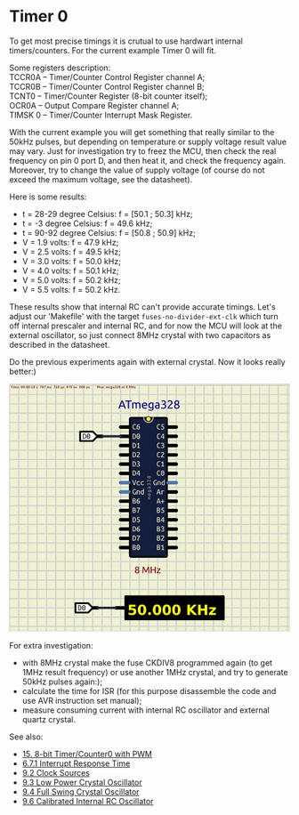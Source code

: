 # Timer 0

To get most precise timings it is crutual to use hardwart internal timers/counters. For the current example Timer 0 will fit.  

Some registers description:  
TCCR0A – Timer/Counter Control Register channel A;  
TCCR0B – Timer/Counter Control Register channel B;  
TCNT0 – Timer/Counter Register (8-bit counter itself);  
OCR0A – Output Compare Register channel A;  
TIMSK 0 – Timer/Counter Interrupt Mask Register.  

With the current example you will get something that really similar to the 50kHz pulses, but depending on temperature or supply voltage result value may vary. 
Just for investigation try to freez the MCU, then check the real frequency on pin 0 port D, and then heat it, and check the frequency again. Moreover, try to change the value of supply voltage (of course do not exceed the maximum voltage, see the datasheet).  

Here is some results:  
- t = 28-29 degree Celsius: f = [50.1 ; 50.3] kHz;
- t = -3 degree Celsius: f = 49.6 kHz;
- t = 90-92 degree Celsius: f = [50.8 ; 50.9] kHz;
- V = 1.9 volts: f = 47.9 kHz;
- V = 2.5 volts: f = 49.5 kHz;
- V = 3.0 volts: f = 50.0 kHz;
- V = 4.0 volts: f = 50.1 kHz;
- V = 5.0 volts: f = 50.2 kHz;
- V = 5.5 volts: f = 50.2 kHz.

These results show that internal RC can't provide accurate timings. Let's adjust our 'Makefile' with the target `fuses-no-divider-ext-clk` which turn off internal prescaler and internal RC, and for now the MCU will look at the external oscillator, so just connect 8MHz crystal with two capacitors as described in the datasheet.  

Do the previous experiments again with external crystal. Now it looks really better:)  

<img src="scheme.jpeg">  

For extra investigation:
- with 8MHz crystal make the fuse CKDIV8 programmed again (to get 1MHz result frequency) or use another 1MHz crystal, and try to generate 50kHz pulses again:);
- calculate the time for ISR (for this purpose disassemble the code and use AVR instruction set manual);
- measure consuming current with internal RC oscillator and external quartz crystal.

See also:  
- [15. 8-bit Timer/Counter0 with PWM](https://ww1.microchip.com/downloads/en/DeviceDoc/ATmega48A-PA-88A-PA-168A-PA-328-P-DS-DS40002061B.pdf#G3.1188731 "8-bit Timer/Counter0 with PWM")  
- [6.7.1 Interrupt Response Time](https://ww1.microchip.com/downloads/en/DeviceDoc/Atmel-7810-Automotive-Microcontrollers-ATmega328P_Datasheet.pdf#G1177521 "Interrupt Response Time")
- [9.2 Clock Sources](https://ww1.microchip.com/downloads/en/DeviceDoc/ATmega48A-PA-88A-PA-168A-PA-328-P-DS-DS40002061B.pdf#G3.1181917 "Clock Sources")  
- [9.3 Low Power Crystal Oscillator](https://ww1.microchip.com/downloads/en/DeviceDoc/ATmega48A-PA-88A-PA-168A-PA-328-P-DS-DS40002061B.pdf#G3.1306156 "Low Power Crystal Oscillator")  
- [9.4 Full Swing Crystal Oscillator](https://ww1.microchip.com/downloads/en/DeviceDoc/ATmega48A-PA-88A-PA-168A-PA-328-P-DS-DS40002061B.pdf#G3.1272090 "Full Swing Crystal Oscillator")  
- [9.6 Calibrated Internal RC Oscillator](https://ww1.microchip.com/downloads/en/DeviceDoc/ATmega48A-PA-88A-PA-168A-PA-328-P-DS-DS40002061B.pdf#G3.1182281 "Calibrated Internal RC Oscillator")  